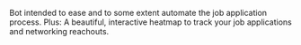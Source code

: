 Bot intended to ease and to some extent automate the job application process.
Plus: A beautiful, interactive heatmap to track your job applications and networking reachouts.
